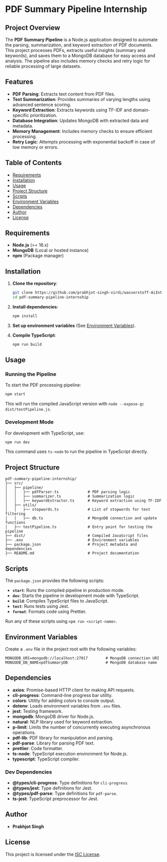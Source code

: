 # PDF Summary Pipeline Internship

## Project Overview

The **PDF Summary Pipeline** is a Node.js application designed to automate the parsing, summarization, and keyword extraction of PDF documents. This project processes PDFs, extracts useful insights (summary and keywords), and saves them to a MongoDB database for easy access and analysis. The pipeline also includes memory checks and retry logic for reliable processing of large datasets.

## Features

-   **PDF Parsing**: Extracts text content from PDF files.
-   **Text Summarization**: Provides summaries of varying lengths using advanced sentence scoring.
-   **Keyword Extraction**: Extracts keywords using TF-IDF and domain-specific prioritization.
-   **Database Integration**: Updates MongoDB with extracted data and metadata.
-   **Memory Management**: Includes memory checks to ensure efficient processing.
-   **Retry Logic**: Attempts processing with exponential backoff in case of low memory or errors.

## Table of Contents

-   [Requirements](#requirements)
-   [Installation](#installation)
-   [Usage](#usage)
-   [Project Structure](#project-structure)
-   [Scripts](#scripts)
-   [Environment Variables](#environment-variables)
-   [Dependencies](#dependencies)
-   [Author](#author)
-   [License](#license)

## Requirements

-   **Node.js** (>= 16.x)
-   **MongoDB** (Local or hosted instance)
-   **npm** (Package manager)

## Installation

1. **Clone the repository**:

    ```bash
    git clone https://github.com/prabhjot-singh-virdi/wasserstoff-AiInternTask
    cd pdf-summary-pipeline-internship
    ```

2. **Install dependencies**:

    ```bash
    npm install
    ```

3. **Set up environment variables** (See [Environment Variables](#environment-variables)).

4. **Compile TypeScript**:

    ```bash
    npm run build
    ```

## Usage

### Running the Pipeline

To start the PDF processing pipeline:

```bash
npm start
```

This will run the compiled JavaScript version with `node --expose-gc dist/testPipeline.js`.

### Development Mode

For development with TypeScript, use:

```bash
npm run dev
```

This command uses `ts-node` to run the pipeline in TypeScript directly.

## Project Structure

```plaintext
pdf-summary-pipeline-internship/
├── src/
│   ├── pipeline/
│   │   ├── pdfParser.ts             # PDF parsing logic
│   │   ├── summarizer.ts            # Summarization logic
│   │   ├── keywordExtractor.ts      # Keyword extraction using TF-IDF
│   ├── utils/
│   │   ├── stopwords.ts             # List of stopwords for text filtering
│   │   ├── db.ts                    # MongoDB connection and update functions
│   ├── testPipeline.ts              # Entry point for testing the pipeline
├── dist/                            # Compiled JavaScript files
├── .env                             # Environment variables
├── package.json                     # Project metadata and dependencies
├── README.md                        # Project documentation
```

## Scripts

The `package.json` provides the following scripts:

-   **`start`**: Runs the compiled pipeline in production mode.
-   **`dev`**: Starts the pipeline in development mode with TypeScript.
-   **`build`**: Compiles TypeScript files to JavaScript.
-   **`test`**: Runs tests using Jest.
-   **`format`**: Formats code using Prettier.

Run any of these scripts using `npm run <script-name>`.

## Environment Variables

Create a `.env` file in the project root with the following variables:

```plaintext
MONGODB_URI=mongodb://localhost:27017        # MongoDB connection URI
MONGODB_DB_NAME=pdfSummaryDB                 # MongoDB database name
```

## Dependencies

-   **axios**: Promise-based HTTP client for making API requests.
-   **cli-progress**: Command-line progress bar utility.
-   **colors**: Utility for adding colors to console output.
-   **dotenv**: Loads environment variables from `.env` files.
-   **jest**: Testing framework.
-   **mongodb**: MongoDB driver for Node.js.
-   **natural**: NLP library used for keyword extraction.
-   **p-limit**: Limits the number of concurrently executing asynchronous operations.
-   **pdf-lib**: PDF library for manipulation and parsing.
-   **pdf-parse**: Library for parsing PDF text.
-   **prettier**: Code formatter.
-   **ts-node**: TypeScript execution environment for Node.js.
-   **typescript**: TypeScript compiler.

### Dev Dependencies

-   **@types/cli-progress**: Type definitions for `cli-progress`.
-   **@types/jest**: Type definitions for Jest.
-   **@types/pdf-parse**: Type definitions for `pdf-parse`.
-   **ts-jest**: TypeScript preprocessor for Jest.

## Author

-   **Prabhjot Singh**

## License

This project is licensed under the [ISC License](https://opensource.org/licenses/ISC).
